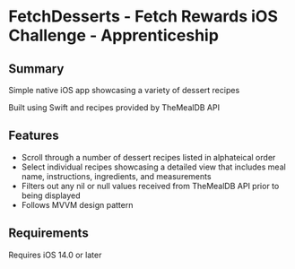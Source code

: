 #  FetchDesserts - Fetch Rewards iOS Challenge - Apprenticeship

## Summary

Simple native iOS app showcasing a variety of dessert recipes

Built using Swift and recipes provided by TheMealDB API

## Features

* Scroll through a number of dessert recipes listed in alphateical order
* Select individual recipes showcasing a detailed view that includes meal name, instructions, ingredients, and measurements
* Filters out any nil or null values received from TheMealDB API prior to being displayed
* Follows MVVM design pattern

## Requirements

Requires iOS 14.0 or later
